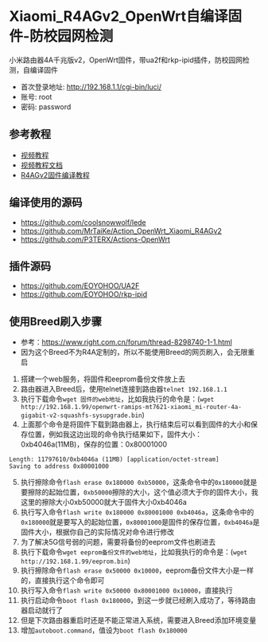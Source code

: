 # Xiaomi_R4AGv2_OpenWrt自编译固件-防校园网检测
小米路由器4A千兆版v2，OpenWrt固件，带ua2f和rkp-ipid插件，防校园网检测，自编译固件
* 首次登录地址: http://192.168.1.1/cgi-bin/luci/
* 账号: root
* 密码: password

## 参考教程
* [视频教程](https://www.bilibili.com/video/BV1qM411w7W5/)
* [视频教程文档](https://y5hwpw3fsi.feishu.cn/docx/UO0wdHReDoUdewxwlpGckSjin3d)
* [R4AGv2固件编译教程](https://www.bilibili.com/read/cv21136299/)

## 编译使用的源码
* https://github.com/coolsnowwolf/lede
* https://github.com/MrTaiKe/Action_OpenWrt_Xiaomi_R4AGv2
* https://github.com/P3TERX/Actions-OpenWrt

## 插件源码
* https://github.com/EOYOHOO/UA2F
* https://github.com/EOYOHOO/rkp-ipid

## 使用Breed刷入步骤
* 参考：https://www.right.com.cn/forum/thread-8298740-1-1.html
* 因为这个Breed不为R4A定制的，所以不能使用Breed的网页刷入，会无限重启
1. 搭建一个web服务，将固件和eeprom备份文件放上去
2. 路由器进入Breed后，使用telnet连接到路由器`telnet 192.168.1.1`
3. 执行下载命令`wget 固件的web地址`，比如我执行的命令是：(`wget http://192.168.1.99/openwrt-ramips-mt7621-xiaomi_mi-router-4a-gigabit-v2-squashfs-sysupgrade.bin`)
4. 上面那个命令是将固件下载到路由器上，执行结束后可以看到固件的大小和保存位置，例如我这边出现的命令执行结果如下，固件大小：0xb4046a(11MB)，保存的位置：0x80001000
```
Length: 11797610/0xb4046a (11MB) [application/octet-stream]
Saving to address 0x80001000
```
5. 执行擦除命令`flash erase 0x180000 0xb50000`，这条命令中的`0x180000`就是要擦除的起始位置，`0xb50000`擦除的大小，这个值必须大于你的固件大小，我这里的擦除大小0xb50000就大于固件大小0xb4046a
6. 执行写入命令`flash write 0x180000 0x80001000 0xb4046a`，这条命令中的`0x180000`就是要写入的起始位置，`0x80001000`是固件的保存位置，`0xb4046a`是固件大小，根据你自己的实际情况对命令进行修改
7. 为了解决5G信号弱的问题，需要将备份的eeprom文件也刷进去
8. 执行下载命令`wget eeprom备份文件的web地址`，比如我执行的命令是：(`wget http://192.168.1.99/eeprom.bin`)
9. 执行擦除命令`flash erase 0x50000 0x10000`，eeprom备份文件大小是一样的，直接执行这个命令即可
10. 执行写入命令`flash write 0x50000 0x80001000 0x10000`，直接执行
11. 执行启动命令`boot flash 0x180000`，到这一步就已经刷入成功了，等待路由器启动就行了
12. 但是下次路由器重启时还是不能正常进入系统，需要进入Breed添加环境变量
13. 增加`autoboot.command`，值设为`boot flash 0x180000`
